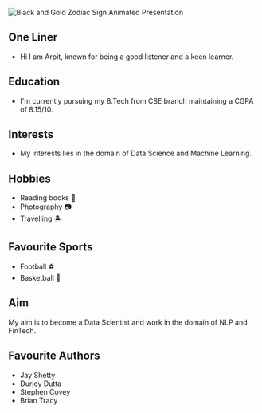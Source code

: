 ![Black and Gold Zodiac Sign Animated Presentation](https://user-images.githubusercontent.com/59132776/110401290-50e0d780-809f-11eb-9d85-ea7c249df400.gif)

## One Liner 
- Hi I am Arpit, known for being a good listener and a keen learner.

## Education
- I'm currently pursuing my B.Tech from CSE branch maintaining a CGPA of 8.15/10. 

## Interests
- My interests lies in the domain of Data Science and Machine Learning.                      

## Hobbies                 
- Reading books 📖                                
- Photography 📷
- Travelling 🏝️

## Favourite Sports  
- Football ⚽
- Basketball 🏀

## Aim
My aim is to become a Data Scientist and work in the domain of NLP and FinTech.  

## Favourite Authors
- Jay Shetty
- Durjoy Dutta
- Stephen Covey
- Brian Tracy

